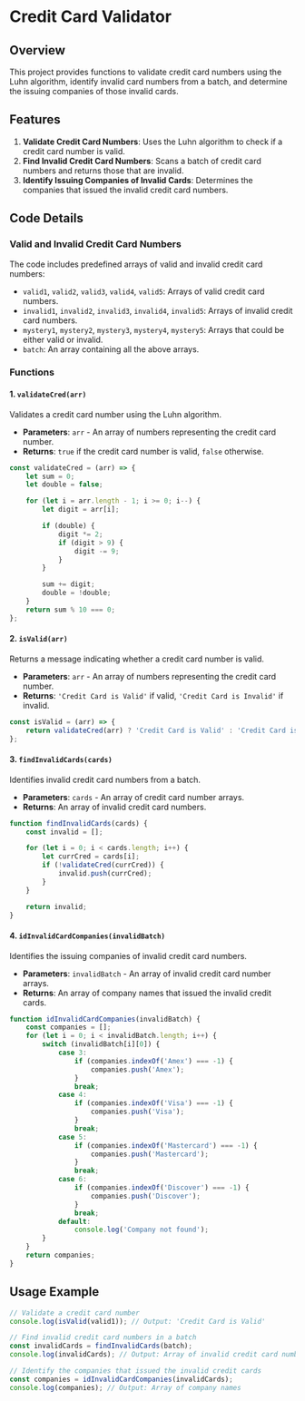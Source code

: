 # Credit Card Validator

## Overview

This project provides functions to validate credit card numbers using the Luhn algorithm, identify invalid card numbers from a batch, and determine the issuing companies of those invalid cards.

## Features

1. **Validate Credit Card Numbers**: Uses the Luhn algorithm to check if a credit card number is valid.
2. **Find Invalid Credit Card Numbers**: Scans a batch of credit card numbers and returns those that are invalid.
3. **Identify Issuing Companies of Invalid Cards**: Determines the companies that issued the invalid credit card numbers.

## Code Details

### Valid and Invalid Credit Card Numbers

The code includes predefined arrays of valid and invalid credit card numbers:

- `valid1`, `valid2`, `valid3`, `valid4`, `valid5`: Arrays of valid credit card numbers.
- `invalid1`, `invalid2`, `invalid3`, `invalid4`, `invalid5`: Arrays of invalid credit card numbers.
- `mystery1`, `mystery2`, `mystery3`, `mystery4`, `mystery5`: Arrays that could be either valid or invalid.
- `batch`: An array containing all the above arrays.

### Functions

#### 1. `validateCred(arr)`

Validates a credit card number using the Luhn algorithm.

- **Parameters**: `arr` - An array of numbers representing the credit card number.
- **Returns**: `true` if the credit card number is valid, `false` otherwise.

```javascript
const validateCred = (arr) => {
    let sum = 0;
    let double = false;

    for (let i = arr.length - 1; i >= 0; i--) {
        let digit = arr[i];

        if (double) {
            digit *= 2;
            if (digit > 9) {
                digit -= 9;
            }
        }

        sum += digit;
        double = !double;
    }
    return sum % 10 === 0;
};
```

#### 2. `isValid(arr)`

Returns a message indicating whether a credit card number is valid.

- **Parameters**: `arr` - An array of numbers representing the credit card number.
- **Returns**: `'Credit Card is Valid'` if valid, `'Credit Card is Invalid'` if invalid.

```javascript
const isValid = (arr) => {
    return validateCred(arr) ? 'Credit Card is Valid' : 'Credit Card is Invalid';
};
```

#### 3. `findInvalidCards(cards)`

Identifies invalid credit card numbers from a batch.

- **Parameters**: `cards` - An array of credit card number arrays.
- **Returns**: An array of invalid credit card numbers.

```javascript
function findInvalidCards(cards) {
    const invalid = [];

    for (let i = 0; i < cards.length; i++) {
        let currCred = cards[i];
        if (!validateCred(currCred)) {
            invalid.push(currCred);
        }
    }

    return invalid;
}
```

#### 4. `idInvalidCardCompanies(invalidBatch)`

Identifies the issuing companies of invalid credit card numbers.

- **Parameters**: `invalidBatch` - An array of invalid credit card number arrays.
- **Returns**: An array of company names that issued the invalid credit cards.

```javascript
function idInvalidCardCompanies(invalidBatch) {
    const companies = [];
    for (let i = 0; i < invalidBatch.length; i++) {
        switch (invalidBatch[i][0]) {
            case 3:
                if (companies.indexOf('Amex') === -1) {
                    companies.push('Amex');
                }
                break;
            case 4:
                if (companies.indexOf('Visa') === -1) {
                    companies.push('Visa');
                }
                break;
            case 5:
                if (companies.indexOf('Mastercard') === -1) {
                    companies.push('Mastercard');
                }
                break;
            case 6:
                if (companies.indexOf('Discover') === -1) {
                    companies.push('Discover');
                }
                break;
            default:
                console.log('Company not found');
        }
    }
    return companies;
}
```

## Usage Example

```javascript
// Validate a credit card number
console.log(isValid(valid1)); // Output: 'Credit Card is Valid'

// Find invalid credit card numbers in a batch
const invalidCards = findInvalidCards(batch);
console.log(invalidCards); // Output: Array of invalid credit card numbers

// Identify the companies that issued the invalid credit cards
const companies = idInvalidCardCompanies(invalidCards);
console.log(companies); // Output: Array of company names
```